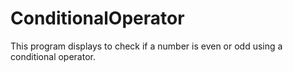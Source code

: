 # ConditionalOperator
This program displays to check if a number is even or odd using a conditional operator.
